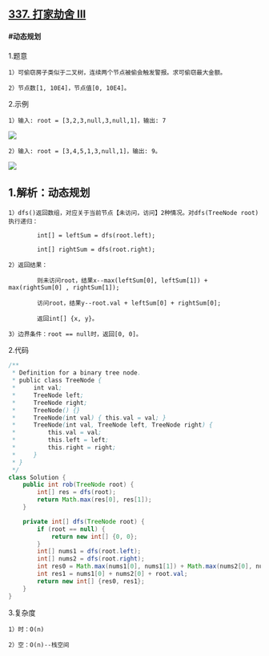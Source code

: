 ## [337. 打家劫舍 III](https://leetcode.cn/problems/house-robber-iii/description/)

#### #动态规划
1.题意

    1）可偷窃房子类似于二叉树，连续两个节点被偷会触发警报。求可偷窃最大金额。

    2）节点数[1, 10E4]，节点值[0, 10E4]。

2.示例

    1）输入: root = [3,2,3,null,3,null,1]，输出: 7 
![](https://assets.leetcode.com/uploads/2021/03/10/rob1-tree.jpg)


    2）输入: root = [3,4,5,1,3,null,1]，输出: 9。
![](https://assets.leetcode.com/uploads/2021/03/10/rob2-tree.jpg)

## 1.解析：动态规划

    1）dfs()返回数组，对应关于当前节点【未访问，访问】2种情况。对dfs(TreeNode root)执行递归：

            int[] = leftSum = dfs(root.left);

            int[] rightSum = dfs(root.right);

    2）返回结果：

            则未访问root，结果x--max(leftSum[0], leftSum[1]) + max(rightSum[0] , rightSum[1]);

            访问root，结果y--root.val + leftSum[0] + rightSum[0];

            返回int[] {x, y}。

    3）边界条件：root == null时，返回[0, 0]。

2.代码
```java
/**
 * Definition for a binary tree node.
 * public class TreeNode {
 *     int val;
 *     TreeNode left;
 *     TreeNode right;
 *     TreeNode() {}
 *     TreeNode(int val) { this.val = val; }
 *     TreeNode(int val, TreeNode left, TreeNode right) {
 *         this.val = val;
 *         this.left = left;
 *         this.right = right;
 *     }
 * }
 */
class Solution {
    public int rob(TreeNode root) {
        int[] res = dfs(root);
        return Math.max(res[0], res[1]);
    }

    private int[] dfs(TreeNode root) {
        if (root == null) {
            return new int[] {0, 0};
        }
        int[] nums1 = dfs(root.left);
        int[] nums2 = dfs(root.right);
        int res0 = Math.max(nums1[0], nums1[1]) + Math.max(nums2[0], nums2[1]);
        int res1 = nums1[0] + nums2[0] + root.val;
        return new int[] {res0, res1};      
    }
}
```

3.复杂度

    1）时：O(n)

    2）空：O(n)--栈空间